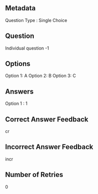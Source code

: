 ## Metadata
Question Type : Single Choice

## Question
Individual question -1

## Options
Option 1: A
Option 2: B
Option 3: C

## Answers
Option 1 : 1

## Correct Answer Feedback
cr

## Incorrect Answer Feedback
incr

## Number of Retries
0

